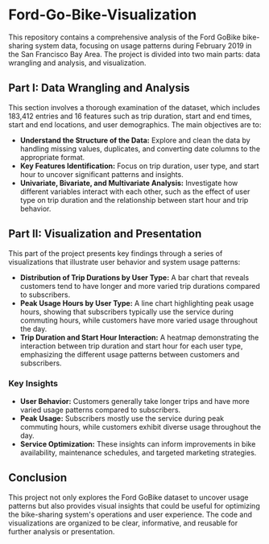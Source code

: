 # Ford-Go-Bike-Visualization
This repository contains a comprehensive analysis of the Ford GoBike bike-sharing system data, focusing on usage patterns during February 2019 in the San Francisco Bay Area. The project is divided into two main parts: data wrangling and analysis, and visualization.

## Part I: Data Wrangling and Analysis

This section involves a thorough examination of the dataset, which includes 183,412 entries and 16 features such as trip duration, start and end times, start and end locations, and user demographics. The main objectives are to:

- **Understand the Structure of the Data:** Explore and clean the data by handling missing values, duplicates, and converting date columns to the appropriate format.
- **Key Features Identification:** Focus on trip duration, user type, and start hour to uncover significant patterns and insights.
- **Univariate, Bivariate, and Multivariate Analysis:** Investigate how different variables interact with each other, such as the effect of user type on trip duration and the relationship between start hour and trip behavior.

## Part II: Visualization and Presentation

This part of the project presents key findings through a series of visualizations that illustrate user behavior and system usage patterns:

- **Distribution of Trip Durations by User Type:** A bar chart that reveals customers tend to have longer and more varied trip durations compared to subscribers.
- **Peak Usage Hours by User Type:** A line chart highlighting peak usage hours, showing that subscribers typically use the service during commuting hours, while customers have more varied usage throughout the day.
- **Trip Duration and Start Hour Interaction:** A heatmap demonstrating the interaction between trip duration and start hour for each user type, emphasizing the different usage patterns between customers and subscribers.

### Key Insights

- **User Behavior:** Customers generally take longer trips and have more varied usage patterns compared to subscribers.
- **Peak Usage:** Subscribers mostly use the service during peak commuting hours, while customers exhibit diverse usage throughout the day.
- **Service Optimization:** These insights can inform improvements in bike availability, maintenance schedules, and targeted marketing strategies.

## Conclusion

This project not only explores the Ford GoBike dataset to uncover usage patterns but also provides visual insights that could be useful for optimizing the bike-sharing system's operations and user experience. The code and visualizations are organized to be clear, informative, and reusable for further analysis or presentation.
